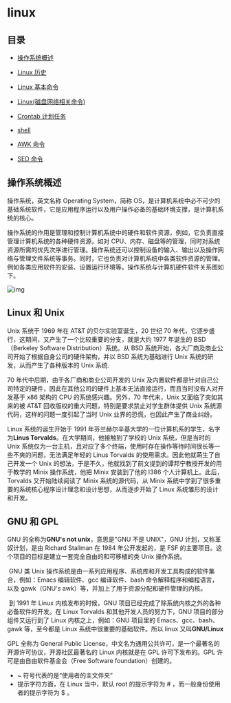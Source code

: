 # linux

## 目录

- [操作系统概述](https://github.com/xianyunyh/PHP-Interview/tree/master/Linux#%E6%93%8D%E4%BD%9C%E7%B3%BB%E7%BB%9F%E6%A6%82%E8%BF%B0)
- [Linux 历史](https://github.com/xianyunyh/PHP-Interview/tree/master/Linux#gnu%E5%92%8Cgpl)
- [Linux 基本命令](https://github.com/xianyunyh/PHP-Interview/blob/master/Linux/Linux%E5%91%BD%E4%BB%A4.md)
- [Linux(磁盘网络相关命令)](https://github.com/xianyunyh/PHP-Interview/blob/master/Linux/Linux%E5%91%BD%E4%BB%A42.md)
- [Crontab 计划任务](https://github.com/xianyunyh/PHP-Interview/blob/master/Linux/crontab.md)
- [shell](https://github.com/xianyunyh/PHP-Interview/blob/master/Linux/shell.md)

- [AWK 命令](https://github.com/xianyunyh/PHP-Interview/blob/master/Linux/AWK%E7%BB%83%E4%B9%A0.md)
- [SED 命令](https://github.com/xianyunyh/PHP-Interview/blob/master/Linux/Sed%E7%BB%83%E4%B9%A0.md)

## 操作系统概述

操作系统，英文名称 Operating System，简称 OS，是计算机系统中必不可少的基础系统软件，它是应用程序运行以及用户操作必备的基础环境支撑，是计算机系统的核心。

操作系统的作用是管理和控制计算机系统中的硬件和软件资源，例如，它负责直接管理计算机系统的各种硬件资源，如对 CPU、内存、磁盘等的管理，同时对系统资源所需的优先次序进行管理。操作系统还可以控制设备的输入、输出以及操作网络与管理文件系统等事务。同时，它也负责对计算机系统中各类软件资源的管理。例如各类应用软件的安装、设置运行环境等。操作系统与计算机硬件软件关系图如下。

![img](https://images2015.cnblogs.com/blog/1066162/201611/1066162-20161130112310443-1027054412.png)

## Linux 和 Unix

Unix 系统于 1969 年在 AT&T 的贝尔实验室诞生，20 世纪 70 年代，它逐步盛行，这期间，又产生了一个比较重要的分支，就是大约 1977 年诞生的 BSD（Berkeley Software Distribution）系统。从 BSD 系统开始，各大厂商及商业公司开始了根据自身公司的硬件架构，并以 BSD 系统为基础进行 Unix 系统的研发，从而产生了各种版本的 Unix 系统.

70 年代中后期，由于各厂商和商业公司开发的 Unix 及内置软件都是针对自己公司特定的硬件，因此在其他公司的硬件上基本无法直接运行，而且当时没有人对开发基于 x86 架构的 CPU 的系统感兴趣。另外，70 年代末，Unix 又面临了突如其来的被 AT&T 回收版权的重大问题，特别是要求禁止对学生群体提供 Unix 系统源代码，这样的问题一度引起了当时 Unix 业界的恐慌，也因此产生了商业纠纷。

Linux 系统的诞生开始于 1991 年芬兰赫尔辛基大学的一位计算机系的学生，名字为**Linus Torvalds**。在大学期间，他接触到了学校的 Unix 系统，但是当时的 Unix 系统仅为一台主机，且对应了多个终端，使用时存在操作等待时间很长等一些不爽的问题，无法满足年轻的 Linus Torvalds 的使用需求。因此他就萌生了自己开发一个 Unix 的想法，于是不久，他就找到了前文提到的谭邦宁教授开发的用于教学的 Minix 操作系统，他把 Minix 安装到了他的 I386 个人计算机上。此后，Torvalds 又开始陆续阅读了 Minix 系统的源代码，从 Minix 系统中学到了很多重要的系统核心程序设计理念和设计思想，从而逐步开始了 Linux 系统雏形的设计和开发。

## GNU 和 GPL

GNU 的全称为**GNU's not unix**，意思是"GNU 不是 UNIX"，GNU 计划，又称革奴计划，是由 Richard Stallman 在 1984 年公开发起的，是 FSF 的主要项目。这个项目的目标是建立一套完全自由的和可移植的类 Unix 操作系统。

​ GNU 类 Unix 操作系统是由一系列应用程序、系统库和开发工具构成的软件集合，例如：Emacs 编辑软件、gcc 编译软件、bash 命令解释程序和编程语言，以及 gawk（GNU's awk）等，并加上了用于资源分配和硬件管理的内核。

​ 到 1991 年 Linux 内核发布的时候，GNU 项目已经完成了除系统内核之外的各种必备软件的开发。在 Linux Torvalds 和其他开发人员的努力下，GNU 项目的部分组件又运行到了 Linux 内核之上，例如：GNU 项目里的 Emacs、gcc、bash、gawk 等，至今都是 Linux 系统中很重要的基础软件。所以 linux 又叫**GNU/Linux**

GPL 全称为 General Public License，中文名为通用公共许可，是一个最著名的开源许可协议，开源社区最著名的 Linux 内核就是在 GPL 许可下发布的。GPL 许可是由自由软件基金会（Free Software foundation）创建的。

- ~ 符号代表的是“使用者的主文件夹”
- 提示字符方面，在 Linux 当中，默认 root 的提示字符为 # ，而一般身份使用者的提示字符为 $ 。
